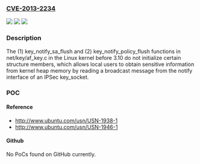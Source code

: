 ### [CVE-2013-2234](https://cve.mitre.org/cgi-bin/cvename.cgi?name=CVE-2013-2234)
![](https://img.shields.io/static/v1?label=Product&message=n%2Fa&color=blue)
![](https://img.shields.io/static/v1?label=Version&message=%3D%20n%2Fa%20&color=brighgreen)
![](https://img.shields.io/static/v1?label=Vulnerability&message=n%2Fa&color=brighgreen)

### Description

The (1) key_notify_sa_flush and (2) key_notify_policy_flush functions in net/key/af_key.c in the Linux kernel before 3.10 do not initialize certain structure members, which allows local users to obtain sensitive information from kernel heap memory by reading a broadcast message from the notify interface of an IPSec key_socket.

### POC

#### Reference
- http://www.ubuntu.com/usn/USN-1938-1
- http://www.ubuntu.com/usn/USN-1946-1

#### Github
No PoCs found on GitHub currently.

